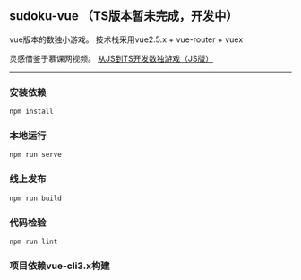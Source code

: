 ## sudoku-vue （TS版本暂未完成，开发中）
vue版本的数独小游戏。
技术栈采用vue2.5.x + vue-router + vuex

灵感借鉴于慕课网视频。
[从JS到TS开发数独游戏（JS版）](https://www.imooc.com/learn/899)

-----------------------------------

### 安装依赖
```
npm install
```

### 本地运行
```
npm run serve
```

### 线上发布
```
npm run build
```

### 代码检验
```
npm run lint
```

### 项目依赖vue-cli3.x构建